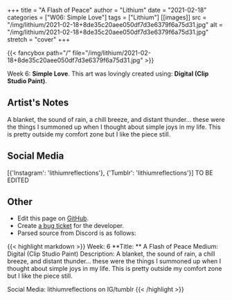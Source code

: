 +++
title =       "A Flash of Peace"
author =      "Lithium"
date =        "2021-02-18"
categories =  ["W06: Simple Love"]
tags =        ["Lithium"]
[[images]]
                      src = "/img/lithium/2021-02-18+8de35c20aee050df7d3e6379f6a75d31.jpg"
                      alt = "/img/lithium/2021-02-18+8de35c20aee050df7d3e6379f6a75d31.jpg"
                      stretch = "cover"
+++


{{< fancybox path="/" file="/img/lithium/2021-02-18+8de35c20aee050df7d3e6379f6a75d31.jpg" >}}


Week 6: **Simple Love**. This art was lovingly created using: **Digital (Clip Studio Paint)**.

## Artist's Notes

A blanket, the sound of rain, a chill breeze, and distant thunder... these were the things I summoned up when I thought about simple joys in my life. This is pretty outside my comfort zone but I like the piece still.

## Social Media

[{'Instagram': 'lithiumreflections'}, {'Tumblr': 'lithiumreflections'}] TO BE EDITED

## Other

- Edit this page on [GitHub](https://github.com/teaminkling/web-refresh/edit/main/blog/content/blog/lithium-week-6-68da.md).
- Create [a bug ticket](https://github.com/teaminkling/web-refresh/issues/new?assignees=&labels=bug&template=problem-report.md&title=) for the developer.
- Parsed source from Discord is as follows:

{{< highlight markdown >}}
Week: 6
**Title:  ** A Flash of Peace
Medium: Digital (Clip Studio Paint)
Description: A blanket, the sound of rain, a chill breeze, and distant thunder... these were the things I summoned up when I thought about simple joys in my life. This is pretty outside my comfort zone but I like the piece still.

Social Media: lithiumreflections on IG/tumblr
{{< /highlight >}}